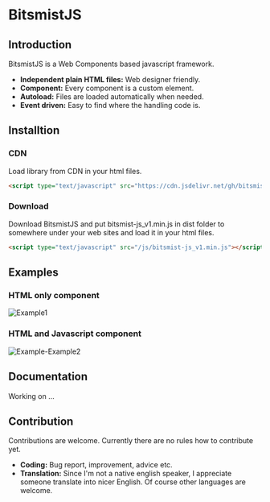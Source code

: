 # BitsmistJS

## Introduction

BitsmistJS is a Web Components based javascript framework.

- **Independent plain HTML files:** Web designer friendly.
- **Component:** Every component is a custom element.
- **Autoload:** Files are loaded automatically when needed.
- **Event driven:** Easy to find where the handling code is.

## Installtion

### CDN

Load library from CDN in your html files.

```html
<script type="text/javascript" src="https://cdn.jsdelivr.net/gh/bitsmist/bitsmist-js_v1@0.9.6/dist/bitsmist-js_v1.min.js"></script>
```

### Download

Download BitsmistJS and put bitsmist-js_v1.min.js in dist folder to somewhere under your web sites and load it in your html files.

```html
<script type="text/javascript" src="/js/bitsmist-js_v1.min.js"></script>
```

## Examples

### HTML only component

![Example1](https://user-images.githubusercontent.com/49435291/114845854-17765700-9e17-11eb-8d92-c4a1e04f2224.png)

<!--
**`index.html`**
``` html
<html>
<head>
<script type="text/javascript" src="https://cdn.jsdelivr.net/gh/bitsmist/bitsmist-js_v1@0.9.6/dist/bitsmist-js_v1.min.js"></script>
</head>
<body>
<pad-hello data-autoload="https://example.com/pad-hello.html"></pad-hello>
</body>

</html>
```

**`pad-hello.html`**
``` html
<h1>Hello, World!</h1>
```
-->

### HTML and Javascript component

![Example-Example2](https://user-images.githubusercontent.com/49435291/115175776-9d8be980-a106-11eb-8405-073cc25bc1da.png)

<!--
**`index.html`**
``` html
<html>
<head>
<script type="text/javascript" src="https://cdn.jsdelivr.net/gh/bitsmist/bitsmist-js_v1@0.9.6/dist/bitsmist-js_v1.min.js"></script>
</head>
<body>
<pad-hello data-autoload="https://example.com/pad-hello.js"></pad-hello>
</body>
</html>
```
**`pad-hello.js`**
``` js
class PadHello extends BITSMIST.v1.Pad
{

	_getSettings()
	{

		return {
			"name":	"PadHello",
			"events": {
				"afterAppend": "onAfterAppend"
			},
			"elements": {
				"go": {
					"rootNode": "button",
					"events": {
						"click": "onButtonClick"
					}
				}
			}
		}

	}

	onAfterAppend(sender, e, ex)
	{

		this.querySelector("h1").innerText = "Ready";

	}

	onButtonClick(sender, e, ex)
	{

		this.querySelector("h1").innerText = "Hello";

	}

}
```

**`pad-hello.html`**
``` html
<h1></h1>
<button>Go</button>
```
-->

<!--
## Components

Each component consists of html files and a javascript file. Html files are just plain html, so you can write styles directly in the files or include independent css files. Javascript file contains a class which extends a basic bitsmist class. If you don't need code, you don't need a javascript file. If your component doesn't have visuals you don't need html files.
-->

## Documentation

Working on ...

## Contribution

Contributions are welcome. Currently there are no rules how to contribute yet.

- **Coding:** Bug report, improvement, advice etc.
- **Translation:** Since I'm not a native english speaker, I appreciate someone translate into nicer English. Of course other languages are welcome.

